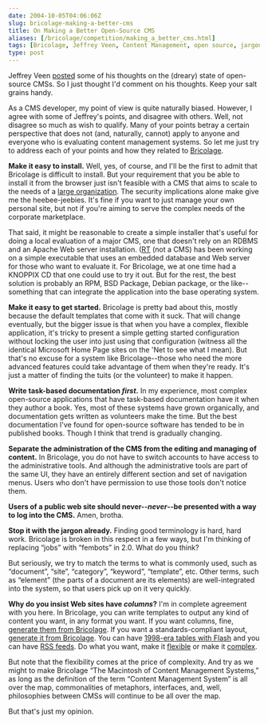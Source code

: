 ```yaml
--- 
date: 2004-10-05T04:06:06Z
slug: bricolage-making-a-better-cms
title: On Making a Better Open-Source CMS
aliases: [/bricolage/competition/making_a_better_cms.html]
tags: [Bricolage, Jeffrey Veen, Content Management, open source, jargon, XHTML, CSS, RSS]
type: post
---
```


Jeffrey Veen [posted] some of his thoughts on the (dreary) state of open-source
CMSs. So I just thought I'd comment on his thoughts. Keep your salt grains
handy.

As a CMS developer, my point of view is quite naturally biased. However, I agree
with some of Jeffrey's points, and disagree with others. Well, not disagree so
much as wish to qualify. Many of your points betray a certain perspective that
does not (and, naturally, cannot) apply to anyone and everyone who is evaluating
content management systems. So let me just try to address each of your points
and how they related to [Bricolage].

**Make it easy to install.** Well, yes, of course, and I'll be the first to
admit that Bricolage is difficult to install. But your requirement that you be
able to install it from the browser just isn't feasible with a CMS that aims to
scale to the needs of a [large organization]. The security implications alone
make give me the heebee-jeebies. It's fine if you want to just manage your own
personal site, but not if you're aiming to serve the complex needs of the
corporate marketplace.

That said, it might be reasonable to create a simple installer that's useful for
doing a local evaluation of a major CMS, one that doesn't rely on an RDBMS and
an Apache Web server installation. ([RT] (not a CMS) has been working on a
simple executable that uses an embedded database and Web server for those who
want to evaluate it. For Bricolage, we at one time had a KNOPPIX CD that one
could use to try it out. But for the rest, the best solution is probably an RPM,
BSD Package, Debian package, or the like--something that can integrate the
application into the base operating system.

**Make it easy to get started.** Bricolage is pretty bad about this, mostly
because the default templates that come with it suck. That will change
eventually, but the bigger issue is that when you have a complex, flexible
application, it's tricky to present a simple getting started configuration
without locking the user into just using that configuration (witness all the
identical Microsoft Home Page sites on the 'Net to see what I mean). But that's
no excuse for a system like Bricolage--those who need the more advanced features
could take advantage of them when they're ready. It's just a matter of finding
the tuits (or the volunteer) to make it happen.

**Write task-based documentation *first*.** In my experience, most complex
open-source applications that have task-based documentation have it when they
author a book. Yes, most of these systems have grown organically, and
documentation gets written as volunteers make the time. But the best
documentation I've found for open-source software has tended to be in published
books. Though I think that trend is gradually changing.

**Separate the administration of the CMS from the editing and managing of
content.** In Bricolage, you do not have to switch accounts to have access to
the administrative tools. And although the administrative tools are part of the
same UI, they have an entirely different section and set of navigation menus.
Users who don't have permission to use those tools don't notice them.

**Users of a public web site should never--*never*--be presented with a way to
log into the CMS.** Amen, brotha.

**Stop it with the jargon already.** Finding good terminology is hard, hard
work. Bricolage is broken in this respect in a few ways, but I'm thinking of
replacing “jobs” with “fembots” in 2.0. What do you think?

But seriously, we try to match the terms to what is commonly used, such as
“document”, “site”, “category”, “keyword”, “template”, etc. Other terms, such as
“element” (the parts of a document are its elements) are well-integrated into
the system, so that users pick up on it very quickly.

**Why do you insist Web sites have *columns*?** I'm in complete agreement with
you here. In Bricolage, you can write templates to output any kind of content
you want, in any format you want. If you want columns, fine, [generate them from
Bricolage]. If you want a standards-compliant layout, [generate it from
Bricolage]. You can have [1998-era tables with Flash] and you can have [RSS
feeds]. Do what you want, make it [flexible] or make it [complex].

But note that the flexibility comes at the price of complexity. And try as we
might to make Bricolage “The Macintosh of Content Management Systems,” as long
as the definition of the term “Content Management System” is all over the map,
commonalities of metaphors, interfaces, and, well, philosophies between CMSs
will continue to be all over the map.

But that's just my opinion.

  [posted]: http://www.veen.com/jeff/archives/000622.html
    "Making a Better Open Source CMS"
  [Bricolage]: http://www.bricolage.cc/ "Visit the Bricolage CMS Website"
  [large organization]: http://www.who.int/
    "The World Health Organization uses Bricolage"
  [RT]: http://www.bestpractical.com/rt/ "Request Tracker"
  [generate them from Bricolage]: http://www.who.int/
    "The WHO generates a three-column layout with Bricolage"
  [generate it from Bricolage]: http://www.bricolage.cc/
    "Bricolage.cc is valid XHTML 1.1 generated by Bricolage"
  [1998-era tables with Flash]: http://et.yahoo.com/ "ETonline uses Bricolage"
  [RSS feeds]: http://www.rfa.org/english/rss.xml
    "Radio Free Asia generates RSS Feeds in Bricolage"
  [flexible]: http://www.rfa.org/ "RFA outputs XHTML and CSS from Bricolage"
  [complex]: http://www.plsweb.com/
    "Performance Learning Systems uses Bricolage"
